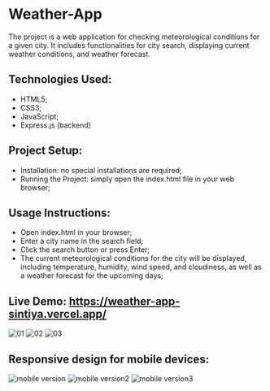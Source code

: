 # Weather-App
The project is a web application for checking meteorological conditions for a given city. It includes functionalities for city search, displaying current weather conditions, and weather forecast.

## Technologies Used:
- HTML5;
- CSS3;
- JavaScript;
- Express.js (backend)

## Project Setup:
- Installation: no special installations are required;
- Running the Project: simply open the index.html file in your web browser;

## Usage Instructions:
- Open index.html in your browser;
- Enter a city name in the search field;
- Click the search button or press Enter;
- The current meteorological conditions for the city will be displayed, including temperature, humidity, wind speed, and cloudiness, as well as a weather forecast for the upcoming days;

## Live Demo: https://weather-app-sintiya.vercel.app/


![01](https://github.com/user-attachments/assets/9a499d10-1708-4cc7-854e-6abb29e2eb71)
![02](https://github.com/user-attachments/assets/8d50f367-d162-4470-aab5-7b297b472b8f)
![03](https://github.com/user-attachments/assets/eb6fdf8b-a5b4-4a23-92b1-c61111124478)

## Responsive design for mobile devices:
![mobile version](https://github.com/user-attachments/assets/bafd1c30-32de-4eae-bfb3-5005dd491b0e)
![mobile version2](https://github.com/user-attachments/assets/89c2b172-480c-446f-af50-196650a5f29b)
![mobile version3](https://github.com/user-attachments/assets/6bee85b1-9744-419e-99ab-e72db8dd2681)

